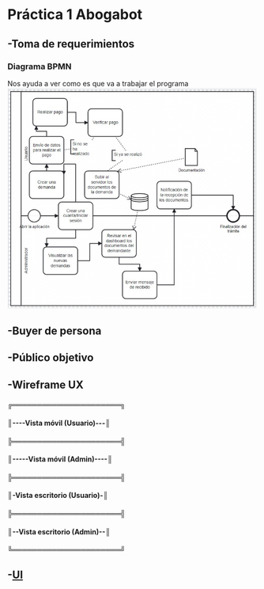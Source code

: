 # Práctica 1 Abogabot 


## -Toma de requerimientos 
### Diagrama BPMN
Nos ayuda a ver como es que va a trabajar el programa
![Image Text](/Practica%201/Recursos/Toma%20de%20requerimientos/Diagrama.jpg)
   
## -Buyer de persona
## -Público objetivo
## -Wireframe UX
#### ╔══════════════════════╗
#### ║----Vista móvil (Usuario)---║
#### ╠══════════════════════╣
#### ║-----Vista móvil (Admin)----║
#### ╠══════════════════════╣
#### ║-Vista escritorio (Usuario)-║
#### ╠══════════════════════╣
#### ║--Vista escritorio (Admin)--║
#### ╚══════════════════════╝

## -[UI](https://www.figma.com/file/NFV30enb6A0a1VDAuxONsP/Ui-Pr%C3%A1ctica-1?node-id=0%3A1)
